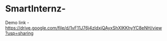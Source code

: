 # SmartInternz-

Demo link - https://drive.google.com/file/d/1vF11J76j4zIdxjQAyxShXlKKhyYC8eNH/view?usp=sharing
